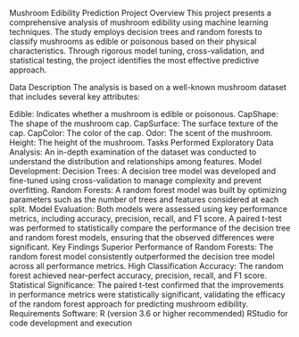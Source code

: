 Mushroom Edibility Prediction Project
Overview
This project presents a comprehensive analysis of mushroom edibility using machine learning techniques. The study employs decision trees and random forests to classify mushrooms as edible or poisonous based on their physical characteristics. Through rigorous model tuning, cross-validation, and statistical testing, the project identifies the most effective predictive approach.

Data Description
The analysis is based on a well-known mushroom dataset that includes several key attributes:

Edible: Indicates whether a mushroom is edible or poisonous.
CapShape: The shape of the mushroom cap.
CapSurface: The surface texture of the cap.
CapColor: The color of the cap.
Odor: The scent of the mushroom.
Height: The height of the mushroom.
Tasks Performed
Exploratory Data Analysis: An in-depth examination of the dataset was conducted to understand the distribution and relationships among features.
Model Development:
Decision Trees: A decision tree model was developed and fine-tuned using cross-validation to manage complexity and prevent overfitting.
Random Forests: A random forest model was built by optimizing parameters such as the number of trees and features considered at each split.
Model Evaluation:
Both models were assessed using key performance metrics, including accuracy, precision, recall, and F1 score.
A paired t-test was performed to statistically compare the performance of the decision tree and random forest models, ensuring that the observed differences were significant.
Key Findings
Superior Performance of Random Forests: The random forest model consistently outperformed the decision tree model across all performance metrics.
High Classification Accuracy: The random forest achieved near-perfect accuracy, precision, recall, and F1 score.
Statistical Significance: The paired t-test confirmed that the improvements in performance metrics were statistically significant, validating the efficacy of the random forest approach for predicting mushroom edibility.
Requirements
Software:
R (version 3.6 or higher recommended)
RStudio for code development and execution
